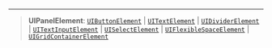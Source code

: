 ***

> **UIPanelElement**: [`UIButtonElement`](UIButtonElement.md) | [`UITextElement`](UITextElement.md) | [`UIDividerElement`](UIDividerElement.md) | [`UITextInputElement`](UITextInputElement.md) | [`UISelectElement`](UISelectElement.md) | [`UIFlexibleSpaceElement`](UIFlexibleSpaceElement.md) | [`UIGridContainerElement`](UIGridContainerElement.md)
